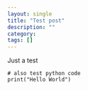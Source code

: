 ```yaml
---
layout: single
title: "Test post"
description: ""
category:
tags: []
---
```


Just a test

```
# also test python code
print("Hello World")
```
